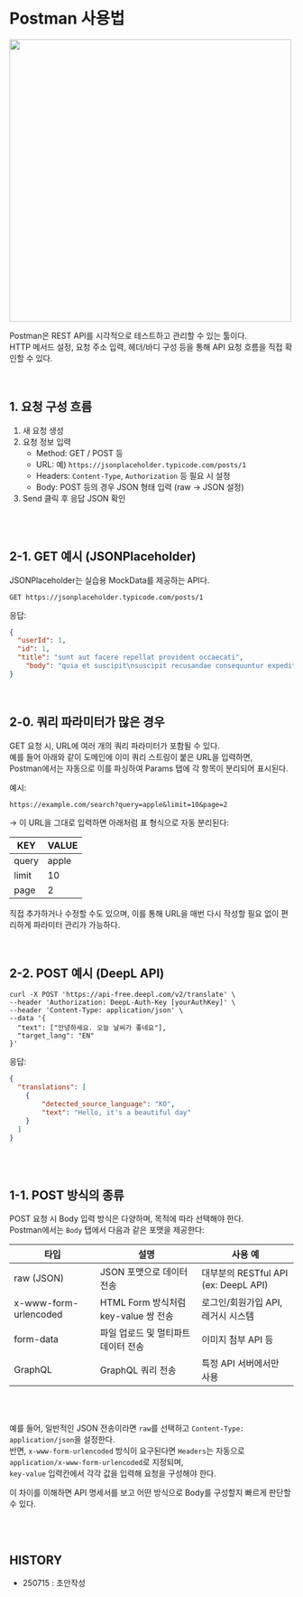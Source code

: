 # Postman 사용법

<img src="https://i.imgur.com/U2m3Ilb.png" width="500" />


Postman은 REST API를 시각적으로 테스트하고 관리할 수 있는 툴이다.  
HTTP 메서드 설정, 요청 주소 입력, 헤더/바디 구성 등을 통해 API 요청 흐름을 직접 확인할 수 있다.

<br>

## 1. 요청 구성 흐름

1. 새 요청 생성  
2. 요청 정보 입력  
   - Method: GET / POST 등  
   - URL: 예) `https://jsonplaceholder.typicode.com/posts/1`  
   - Headers: `Content-Type`, `Authorization` 등 필요 시 설정  
   - Body: POST 등의 경우 JSON 형태 입력 (raw → JSON 설정)  
3. Send 클릭 후 응답 JSON 확인

<br><br>

## 2-1. GET 예시 (JSONPlaceholder)
JSONPlaceholder는 실습용 MockData를 제공하는 API다. 
```
GET https://jsonplaceholder.typicode.com/posts/1
```
응답:
```json
{
  "userId": 1,
  "id": 1,
  "title": "sunt aut facere repellat provident occaecati",
    "body": "quia et suscipit\nsuscipit recusandae consequuntur expedita et cum\nreprehenderit molestiae ut ut quas totam\nnostrum rerum est autem sunt rem eveniet architecto"
}
```

<br>

## 2-0. 쿼리 파라미터가 많은 경우

GET 요청 시, URL에 여러 개의 쿼리 파라미터가 포함될 수 있다.  
예를 들어 아래와 같이 도메인에 이미 쿼리 스트링이 붙은 URL을 입력하면,  
Postman에서는 자동으로 이를 파싱하여 Params 탭에 각 항목이 분리되어 표시된다.

예시:
```
https://example.com/search?query=apple&limit=10&page=2
```

→ 이 URL을 그대로 입력하면 아래처럼 표 형식으로 자동 분리된다:

| KEY     | VALUE  |
|---------|--------|
| query   | apple  |
| limit   | 10     |
| page    | 2      |

직접 추가하거나 수정할 수도 있으며, 이를 통해 URL을 매번 다시 작성할 필요 없이 편리하게 파라미터 관리가 가능하다.

<br>

## 2-2. POST 예시 (DeepL API)
```
curl -X POST 'https://api-free.deepl.com/v2/translate' \
--header 'Authorization: DeepL-Auth-Key [yourAuthKey]' \
--header 'Content-Type: application/json' \
--data '{
  "text": ["안녕하세요. 오늘 날씨가 좋네요"],
  "target_lang": "EN"
}'
```
응답:
```json
{
  "translations": [
    {
        "detected_source_language": "KO",
        "text": "Hello, it's a beautiful day"
    }
  ]
}
```

<br><br>

## 1-1. POST 방식의 종류

POST 요청 시 Body 입력 방식은 다양하며, 목적에 따라 선택해야 한다.  
Postman에서는 `Body` 탭에서 다음과 같은 포맷을 제공한다:

| 타입 | 설명 | 사용 예 |
|------|------|---------|
| raw (JSON) | JSON 포맷으로 데이터 전송 | 대부분의 RESTful API (ex: DeepL API) |
| x-www-form-urlencoded | HTML Form 방식처럼 key-value 쌍 전송 | 로그인/회원가입 API, 레거시 시스템 |
| form-data | 파일 업로드 및 멀티파트 데이터 전송 | 이미지 첨부 API 등 |
| GraphQL | GraphQL 쿼리 전송 | 특정 API 서버에서만 사용 |

<br><br>

예를 들어, 일반적인 JSON 전송이라면 `raw`를 선택하고 `Content-Type: application/json`을 설정한다.  
반면, `x-www-form-urlencoded` 방식이 요구된다면 `Headers`는 자동으로 `application/x-www-form-urlencoded`로 지정되며,  
`key-value` 입력칸에서 각각 값을 입력해 요청을 구성해야 한다.

이 차이를 이해하면 API 명세서를 보고 어떤 방식으로 Body를 구성할지 빠르게 판단할 수 있다.

<br><br>

## HISTORY
- 250715 : 초안작성
